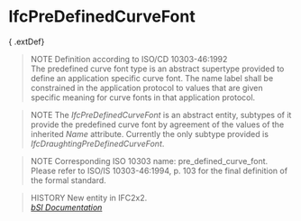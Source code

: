 IfcPreDefinedCurveFont
======================
{ .extDef}  
> NOTE  Definition according to ISO/CD 10303-46:1992  
> The predefined curve font type is an abstract supertype provided to define
> an application specific curve font. The name label shall be constrained in
> the application protocol to values that are given specific meaning for curve
> fonts in that application protocol.  
  
> NOTE  The _IfcPreDefinedCurveFont_ is an abstract entity, subtypes of it
> provide the predefined curve font by agreement of the values of the
> inherited _Name_ attribute. Currently the only subtype provided is
> _IfcDraughtingPreDefinedCurveFont_.  
  
> NOTE  Corresponding ISO 10303 name: pre_defined_curve_font. Please refer to
> ISO/IS 10303-46:1994, p. 103 for the final definition of the formal
> standard.  
  
> HISTORY  New entity in IFC2x2.  
[ _bSI
Documentation_](https://standards.buildingsmart.org/IFC/DEV/IFC4_2/FINAL/HTML/schema/ifcpresentationappearanceresource/lexical/ifcpredefinedcurvefont.htm)


